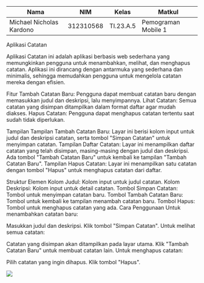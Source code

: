 |**Nama**|**NIM**|**Kelas**|**Matkul**|
|----|---|-----|------|
|Michael Nicholas Kardono|312310568|TI.23.A.5|Pemograman Mobile 1|# Pemograman-UTS-Mobile-1

Aplikasi Catatan


Aplikasi Catatan ini adalah aplikasi berbasis web sederhana yang memungkinkan pengguna untuk menambahkan, melihat, dan menghapus catatan. Aplikasi ini dirancang dengan antarmuka yang sederhana dan minimalis, sehingga memudahkan pengguna untuk mengelola catatan mereka dengan efisien.



Fitur
Tambah Catatan Baru: Pengguna dapat membuat catatan baru dengan memasukkan judul dan deskripsi, lalu menyimpannya.
Lihat Catatan: Semua catatan yang disimpan ditampilkan dalam format daftar agar mudah diakses.
Hapus Catatan: Pengguna dapat menghapus catatan tertentu saat sudah tidak diperlukan.



Tampilan
Tampilan Tambah Catatan Baru: Layar ini berisi kolom input untuk judul dan deskripsi catatan, serta tombol "Simpan Catatan" untuk menyimpan catatan.
Tampilan Daftar Catatan: Layar ini menampilkan daftar catatan yang telah disimpan, masing-masing dengan judul dan deskripsi. Ada tombol "Tambah Catatan Baru" untuk kembali ke tampilan "Tambah Catatan Baru".
Tampilan Hapus Catatan: Layar ini menampilkan satu catatan dengan tombol "Hapus" untuk menghapus catatan dari daftar.



Struktur Elemen
Kolom Judul: Kolom input untuk judul catatan.
Kolom Deskripsi: Kolom input untuk detail catatan.
Tombol Simpan Catatan: Tombol untuk menyimpan catatan baru.
Tombol Tambah Catatan Baru: Tombol untuk kembali ke tampilan menambah catatan baru.
Tombol Hapus: Tombol untuk menghapus catatan yang ada.
Cara Penggunaan
Untuk menambahkan catatan baru:

Masukkan judul dan deskripsi.
Klik tombol "Simpan Catatan".
Untuk melihat semua catatan:

Catatan yang disimpan akan ditampilkan pada layar utama.
Klik "Tambah Catatan Baru" untuk membuat catatan lain.
Untuk menghapus catatan:

Pilih catatan yang ingin dihapus.
Klik tombol "Hapus".

<img src="gambar/ss Diagram (2).png">
